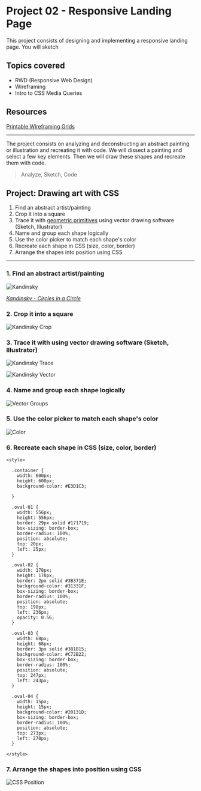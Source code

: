 # Project 02 - Responsive Landing Page

This project consists of designing and implementing a responsive landing page. You will sketch 


## Topics covered

* RWD (Responsive Web Design)
* Wireframing
* Intro to CSS Media Queries







## Resources

[Printable Wireframing Grids](http://sneakpeekit.com/)



- - -



The project consists on analyzing and deconstructing an abstract painting or illustration and recreating it with code. We will dissect a painting and select a few key elements. Then we will draw these shapes and recreate them with code.

> Analyze, Sketch, Code







## Project: Drawing art with CSS

1. Find an abstract artist/painting
2. Crop it into a square
3. Trace it with [geometric primitives](https://en.wikipedia.org/wiki/Geometric_primitive) using vector drawing software (Sketch, Illustrator)
4. Name and group each shape logically
5. Use the color picker to match each shape's color
6. Recreate each shape in CSS (size, color, border)
7. Arrange the shapes into position using CSS




- - -


### 1. Find an abstract artist/painting

![Kandinsky](img/01-art.jpg "Circles in a Circle")

_[Kandinsky - Circles in a Circle](http://www.philamuseum.org/collections/permanent/51019.html)_


### 2. Crop it into a square

![Kandinsky Crop](img/02-crop.png "Circles in a Circle cropped")


### 3. Trace it with using vector drawing software (Sketch, Illustrator)

![Kandinsky Trace](img/03-trace.png "Circles in a Circle traced")

![Kandinsky Vector](img/03b-vector.png "Circles in a Circle vector")


### 4. Name and group each shape logically

![Vector Groups](img/04-groups.png "Circles in a Circle vector")


### 5. Use the color picker to match each shape's color

![Color](img/05-color.png "Circles in a Circle vector")


### 6. Recreate each shape in CSS (size, color, border)

```
<style>

  .container {
    width: 600px;
    height: 600px;
    background-color: #E3D1C3;

  }

  .oval-01 {
    width: 556px;
    height: 556px;
    border: 29px solid #171719;
    box-sizing: border-box;
    border-radius: 100%;
    position: absolute;
    top: 20px;
    left: 25px;
  }

  .oval-02 {
    width: 178px;
    height: 178px;
    border: 2px solid #3B371E;
    background-color: #31331F;
    box-sizing: border-box;
    border-radius: 100%;
    position: absolute;
    top: 198px;
    left: 236px;
    opacity: 0.56;
  }

  .oval-03 {
    width: 68px;
    height: 68px;
    border: 3px solid #381B15;
    background-color: #C72B22;
    box-sizing: border-box;
    border-radius: 100%;
    position: absolute;
    top: 247px;
    left: 243px;
  }

  .oval-04 {
    width: 15px;
    height: 15px;
    background-color: #20131D;
    box-sizing: border-box;
    border-radius: 100%;
    position: absolute;
    top: 273px;
    left: 270px;
  }

</style>
```

### 7. Arrange the shapes into position using CSS

![CSS Position](img/06-position.png "Circles in a Circle vector")




